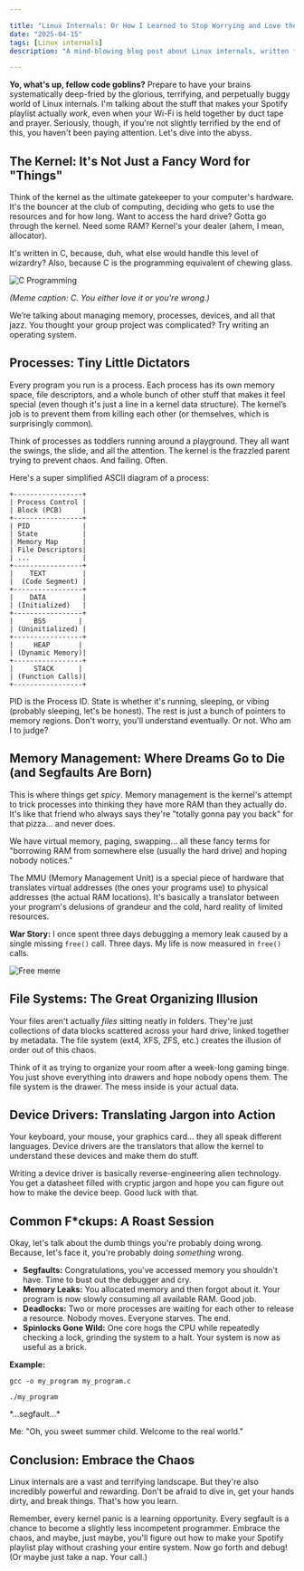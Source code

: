 ```yaml
---

title: "Linux Internals: Or How I Learned to Stop Worrying and Love the Kernel (💀🙏)"
date: "2025-04-15"
tags: [Linux internals]
description: "A mind-blowing blog post about Linux internals, written for chaotic Gen Z engineers who probably should be sleeping instead of debugging segmentation faults."

---
```


**Yo, what's up, fellow code goblins?** Prepare to have your brains systematically deep-fried by the glorious, terrifying, and perpetually buggy world of Linux internals. I'm talking about the stuff that makes your Spotify playlist actually *work*, even when your Wi-Fi is held together by duct tape and prayer. Seriously, though, if you're not slightly terrified by the end of this, you haven't been paying attention. Let's dive into the abyss.

## The Kernel: It's Not Just a Fancy Word for "Things"

Think of the kernel as the ultimate gatekeeper to your computer's hardware. It's the bouncer at the club of computing, deciding who gets to use the resources and for how long. Want to access the hard drive? Gotta go through the kernel. Need some RAM? Kernel's your dealer (ahem, I mean, allocator).

It's written in C, because, duh, what else would handle this level of wizardry? Also, because C is the programming equivalent of chewing glass.

![C Programming](https://i.imgflip.com/2ykq0r.jpg)

*(Meme caption: C. You either love it or you're wrong.)*

We’re talking about managing memory, processes, devices, and all that jazz. You thought your group project was complicated? Try writing an operating system.

## Processes: Tiny Little Dictators

Every program you run is a process. Each process has its own memory space, file descriptors, and a whole bunch of other stuff that makes it feel special (even though it's just a line in a kernel data structure). The kernel’s job is to prevent them from killing each other (or themselves, which is surprisingly common).

Think of processes as toddlers running around a playground. They all want the swings, the slide, and all the attention. The kernel is the frazzled parent trying to prevent chaos. And failing. Often.

Here's a super simplified ASCII diagram of a process:

```
+-----------------+
| Process Control |
| Block (PCB)     |
+-----------------+
| PID             |
| State           |
| Memory Map      |
| File Descriptors|
| ...             |
+-----------------+
|    TEXT         |
|  (Code Segment) |
+-----------------+
|    DATA         |
| (Initialized)   |
+-----------------+
|     BSS        |
| (Uninitialized) |
+-----------------+
|     HEAP       |
| (Dynamic Memory)|
+-----------------+
|     STACK      |
| (Function Calls)|
+-----------------+
```

PID is the Process ID. State is whether it's running, sleeping, or vibing (probably sleeping, let's be honest). The rest is just a bunch of pointers to memory regions. Don't worry, you'll understand eventually. Or not. Who am I to judge?

## Memory Management: Where Dreams Go to Die (and Segfaults Are Born)

This is where things get *spicy*. Memory management is the kernel's attempt to trick processes into thinking they have more RAM than they actually do. It's like that friend who always says they're "totally gonna pay you back" for that pizza... and never does.

We have virtual memory, paging, swapping… all these fancy terms for "borrowing RAM from somewhere else (usually the hard drive) and hoping nobody notices."

The MMU (Memory Management Unit) is a special piece of hardware that translates virtual addresses (the ones your programs use) to physical addresses (the actual RAM locations). It's basically a translator between your program's delusions of grandeur and the cold, hard reality of limited resources.

**War Story:** I once spent three days debugging a memory leak caused by a single missing `free()` call. Three days. My life is now measured in `free()` calls.

![Free meme](https://imgflip.com/i/7k206y)

## File Systems: The Great Organizing Illusion

Your files aren't actually *files* sitting neatly in folders. They're just collections of data blocks scattered across your hard drive, linked together by metadata. The file system (ext4, XFS, ZFS, etc.) creates the illusion of order out of this chaos.

Think of it as trying to organize your room after a week-long gaming binge. You just shove everything into drawers and hope nobody opens them. The file system is the drawer. The mess inside is your actual data.

## Device Drivers: Translating Jargon into Action

Your keyboard, your mouse, your graphics card… they all speak different languages. Device drivers are the translators that allow the kernel to understand these devices and make them do stuff.

Writing a device driver is basically reverse-engineering alien technology. You get a datasheet filled with cryptic jargon and hope you can figure out how to make the device beep. Good luck with that.

## Common F*ckups: A Roast Session

Okay, let's talk about the dumb things you're probably doing wrong. Because, let's face it, you're probably doing *something* wrong.

*   **Segfaults:** Congratulations, you've accessed memory you shouldn't have. Time to bust out the debugger and cry.
*   **Memory Leaks:** You allocated memory and then forgot about it. Your program is now slowly consuming all available RAM. Good job.
*   **Deadlocks:** Two or more processes are waiting for each other to release a resource. Nobody moves. Everyone starves. The end.
*   **Spinlocks Gone Wild:** One core hogs the CPU while repeatedly checking a lock, grinding the system to a halt. Your system is now as useful as a brick.

**Example:**

`gcc -o my_program my_program.c`

`./my_program`

\*...segfault...\*

Me: "Oh, you sweet summer child. Welcome to the real world."

## Conclusion: Embrace the Chaos

Linux internals are a vast and terrifying landscape. But they're also incredibly powerful and rewarding. Don't be afraid to dive in, get your hands dirty, and break things. That's how you learn.

Remember, every kernel panic is a learning opportunity. Every segfault is a chance to become a slightly less incompetent programmer. Embrace the chaos, and maybe, just maybe, you'll figure out how to make your Spotify playlist play without crashing your entire system. Now go forth and debug! (Or maybe just take a nap. Your call.)
